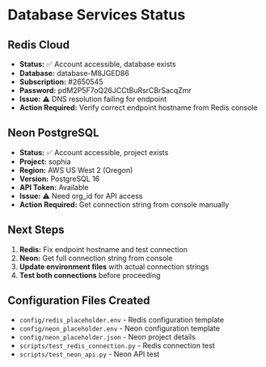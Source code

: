 
# Database Services Status

## Redis Cloud
- **Status:** ✅ Account accessible, database exists
- **Database:** database-M8JGED86
- **Subscription:** #2650545
- **Password:** pdM2P5F7oQ26JCCtBuRsrCBrSacqZmr
- **Issue:** ⚠️ DNS resolution failing for endpoint
- **Action Required:** Verify correct endpoint hostname from Redis console

## Neon PostgreSQL  
- **Status:** ✅ Account accessible, project exists
- **Project:** sophia
- **Region:** AWS US West 2 (Oregon)
- **Version:** PostgreSQL 16
- **API Token:** Available
- **Issue:** ⚠️ Need org_id for API access
- **Action Required:** Get connection string from console manually

## Next Steps
1. **Redis:** Fix endpoint hostname and test connection
2. **Neon:** Get full connection string from console
3. **Update environment files** with actual connection strings
4. **Test both connections** before proceeding

## Configuration Files Created
- `config/redis_placeholder.env` - Redis configuration template
- `config/neon_placeholder.env` - Neon configuration template
- `config/neon_placeholder.json` - Neon project details
- `scripts/test_redis_connection.py` - Redis connection test
- `scripts/test_neon_api.py` - Neon API test

